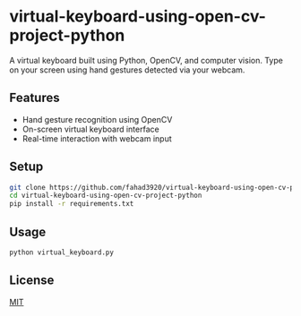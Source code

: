 # virtual-keyboard-using-open-cv-project-python

A virtual keyboard built using Python, OpenCV, and computer vision. Type on your screen using hand gestures detected via your webcam.

## Features

- Hand gesture recognition using OpenCV
- On-screen virtual keyboard interface
- Real-time interaction with webcam input

## Setup

```bash
git clone https://github.com/fahad3920/virtual-keyboard-using-open-cv-project-python.git
cd virtual-keyboard-using-open-cv-project-python
pip install -r requirements.txt
```

## Usage

```bash
python virtual_keyboard.py
```

## License

[MIT](LICENSE)
